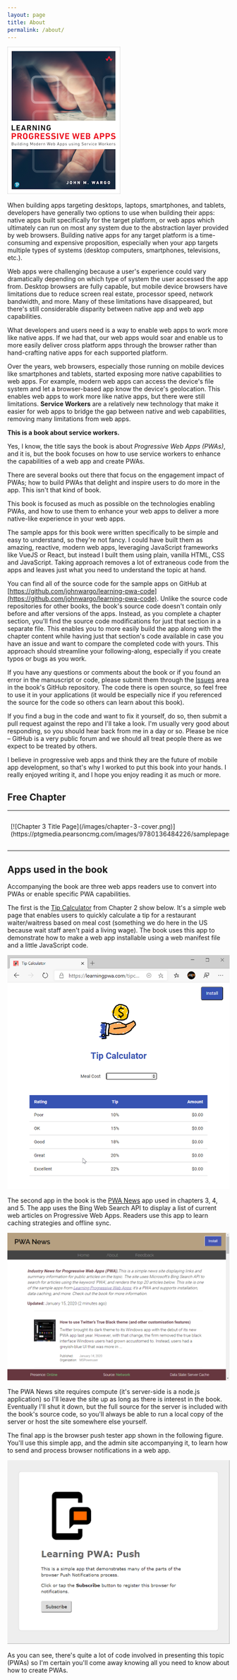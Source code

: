 ```yaml
---
layout: page
title: About
permalink: /about/
---
```


[![Learning PWA Cover Image](/images/learning-pwa-256.png)](https://amzn.to/2NCUuCR)

When building apps targeting desktops, laptops, smartphones, and tablets, developers have generally two options to use when building their apps: native apps built specifically for the target platform, or web apps which ultimately can run on most any system due to the abstraction layer provided by web browsers. Building native apps for any target platform is a time-consuming and expensive proposition, especially when your app targets multiple types of systems (desktop computers, smartphones, televisions, etc.).

Web apps were challenging because a user's experience could vary dramatically depending on which type of system the user accessed the app from. Desktop browsers are fully capable, but mobile device browsers have limitations due to reduce screen real estate, processor speed, network bandwidth, and more. Many of these limitations have disappeared, but there's still considerable disparity between native app and web app capabilities.

What developers and users need is a way to enable web apps to work more like native apps. If we had that, our web apps would soar and enable us to more easily deliver cross platform apps through the browser rather than hand-crafting native apps for each supported platform.

Over the years, web browsers, especially those running on mobile devices like smartphones and tablets, started exposing more native capabilities to web apps. For example, modern web apps can access the device's file system and let a browser-based app know the device's geolocation. This enables web apps to work more like native apps, but there were still limitations. **Service Workers** are a relatively new technology that make it easier for web apps to bridge the gap between native and web capabilities, removing many limitations from web apps.

**This is a book about service workers.**

Yes, I know, the title says the book is about *Progressive Web Apps (PWAs)*, and it is, but the book focuses on how to use service workers to enhance the capabilities of a web app and create PWAs.

There are several books out there that focus on the engagement impact of PWAs; how to build PWAs that delight and inspire users to do more in the app. This isn't that kind of book.

This book is focused as much as possible on the technologies enabling PWAs, and how to use them to enhance your web apps to deliver a more native-like experience in your web apps.

The sample apps for this book were written specifically to be simple and easy to understand, so they're not fancy. I could have built them as amazing, reactive, modern web apps, leveraging JavaScript frameworks like VueJS or React, but instead I built them using plain, vanilla HTML, CSS and JavaScript. Taking approach removes a lot of extraneous code from the apps and leaves just what you need to understand the topic at hand.

You can find all of the source code for the sample apps on GitHub at [https://github.com/johnwargo/learning-pwa-code](https://github.com/johnwargo/learning-pwa-code). Unlike the source code repositories for other books, the book's source code doesn't contain only before and after versions of the apps. Instead, as you complete a chapter section, you'll find the source code modifications for just that section in a separate file. This enables you to more easily build the app along with the chapter content while having just that section's code available in case you have an issue and want to compare the completed code with yours. This approach should streamline your following-along, especially if you create typos or bugs as you work.

If you have any questions or comments about the book or if you found an error in the manuscript or code, please submit them through the [Issues](https://github.com/johnwargo/learning-pwa-code/issues) area in the book's GitHub repository. The code there is open source, so feel free to use it in your applications (it would be especially nice if you referenced the source for the code so others can learn about this book).

If you find a bug in the code and want to fix it yourself, do so, then submit a pull request against the repo and I'll take a look. I'm usually very good about responding, so you should hear back from me in a day or so. Please be nice – GitHub is a very public forum and we should all treat people there as we expect to be treated by others.

I believe in progressive web apps and think they are the future of mobile app development, so that's why I worked to put this book into your hands. I really enjoyed writing it, and I hope you enjoy reading it as much or more.

## Free Chapter

<table border="0">
<colgroup>
<col width="120" />
</colgroup>
<tbody>
<tr>
<td markdown="span">[![Chapter 3 Title Page](/images/chapter-3-cover.png)](https://ptgmedia.pearsoncmg.com/images/9780136484226/samplepages/9780136484226_Sample.pdf)</td>
<td markdown="span">For a free look into the book, check out [Chapter 3: Service Workers](https://ptgmedia.pearsoncmg.com/images/9780136484226/samplepages/9780136484226_Sample.pdf).  The chapter introduces the [PWA News](https://pwa-news.com) application used throughout parts of the book then walks you through adding a service worker to the app and getting it working to turbocharge the app.</td>
</tr>
</tbody>
</table>

## Apps used in the book

Accompanying the book are three web apps readers use to convert into PWAs or enable specific PWA capabilities.

The first is the [Tip Calculator](https://learningpwa.com/tipcalc/) from Chapter 2 show below. It's a simple web page that enables users to quickly calculate a tip for a restaurant waiter/waitress based on meal cost (something we do here in the US because wait staff aren't paid a living wage). The book uses this app to demonstrate how to make a web app installable using a web manifest file and a little JavaScript code.

![Tip Calculator](/images/tip-calculator.png)

The second app in the book is the [PWA News](https://pwa-news.com) app used in chapters 3, 4, and 5. The app uses the Bing Web Search API to display a list of current web articles on Progressive Web Apps. Readers use this app to learn caching strategies and offline sync.

![PWA News Site](/images/pwa-news.png)

The PWA News site requires compute (it's server-side is a node.js application) so I'll leave the site up as long as there is interest in the book. Eventually I'll shut it down, but the full source for the server is included with the book's source code, so you'll always be able to run a local copy of the server or host the site somewhere else yourself.

The final app is the browser push tester app shown in the following figure. You'll use this simple app, and the admin site accompanying it, to learn how to send and process browser notifications in a web app.

![Browser Push Tester](/images/browser-push.png)

As you can see, there's quite a lot of code involved in presenting this topic (PWAs) so I'm certain you'll come away knowing all you need to know about how to create PWAs.
